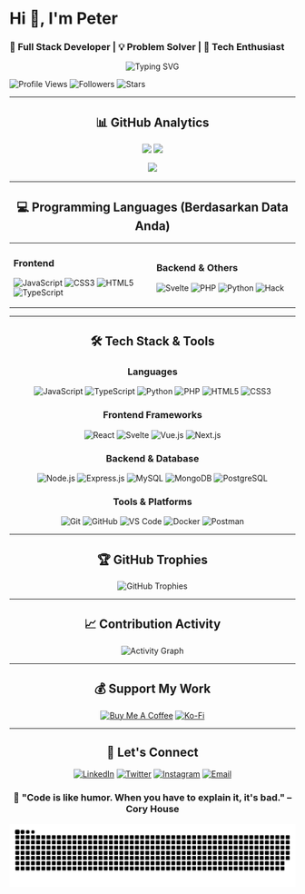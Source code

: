 # Hi 👋, I'm Peter
### 🚀 Full Stack Developer | 💡 Problem Solver | 🌟 Tech Enthusiast

<div align="center">
  <img src="https://readme-typing-svg.herokuapp.com?font=Fira+Code&pause=1000&align=center&color=58A6FF&width=435&lines=Full+Stack+Developer;Always+learning+new+things;Love+to+code+and+explore!" alt="Typing SVG" />
</div>

![Profile Views](https://komarev.com/ghpvc/?username=Peter-sour&color=brightgreen&style=for-the-badge&label=Profile+Views)
![Followers](https://img.shields.io/github/followers/Peter-sour?style=for-the-badge&color=blue&label=Followers)
![Stars](https://img.shields.io/github/stars/Peter-sour?style=for-the-badge&color=yellow&label=Stars)

</div>

---

<div align="center">

## 📊 GitHub Analytics

<p>
  <img height="200em" src="https://github-readme-stats.vercel.app/api?username=Peter-sour&show_icons=true&theme=github_dark&bg_color=0d1117&border_color=30363d&title_color=58a6ff&text_color=c9d1d9&icon_color=f0883e&hide_border=true&count_private=true&include_all_commits=true"/>
  <img height="200em" src="https://github-readme-stats.vercel.app/api/top-langs/?username=Peter-sour&layout=compact&langs_count=10&theme=github_dark&bg_color=0d1117&border_color=30363d&title_color=58a6ff&text_color=c9d1d9&hide_border=true&count_private=true"/>
</p>

<img width="800" src="https://github-readme-streak-stats.herokuapp.com/?user=Peter-sour&theme=github-dark-blue&hide_border=true&background=0d1117&ring=58a6ff&fire=f0883e&currStreakLabel=c9d1d9"/>

</div>

---

<div align="center">

## 💻 Programming Languages (Berdasarkan Data Anda)

<table style="border: none;">
<tr>
<td width="50%" style="border: none;">

### Frontend
![JavaScript](https://img.shields.io/badge/JavaScript-37.11%25-F7DF1E?style=for-the-badge&logo=javascript&logoColor=black)
![CSS3](https://img.shields.io/badge/CSS-15.35%25-1572B6?style=for-the-badge&logo=css3&logoColor=white)
![HTML5](https://img.shields.io/badge/HTML-12.33%25-E34F26?style=for-the-badge&logo=html5&logoColor=white)
![TypeScript](https://img.shields.io/badge/TypeScript-9.74%25-3178C6?style=for-the-badge&logo=typescript&logoColor=white)

</td>
<td width="50%" style="border: none;">

### Backend & Others
![Svelte](https://img.shields.io/badge/Svelte-10.42%25-FF3E00?style=for-the-badge&logo=svelte&logoColor=white)
![PHP](https://img.shields.io/badge/PHP-7.13%25-777BB4?style=for-the-badge&logo=php&logoColor=white)
![Python](https://img.shields.io/badge/Python-4.53%25-3776AB?style=for-the-badge&logo=python&logoColor=white)
![Hack](https://img.shields.io/badge/Hack-0.38%25-8892BF?style=for-the-badge&logo=hacklang&logoColor=white)

</td>
</tr>
</table>

</div>

---

<div align="center">

## 🛠️ Tech Stack & Tools

### Languages
![JavaScript](https://img.shields.io/badge/JavaScript-F7DF1E?style=for-the-badge&logo=javascript&logoColor=black)
![TypeScript](https://img.shields.io/badge/TypeScript-3178C6?style=for-the-badge&logo=typescript&logoColor=white)
![Python](https://img.shields.io/badge/Python-3776AB?style=for-the-badge&logo=python&logoColor=white)
![PHP](https://img.shields.io/badge/PHP-777BB4?style=for-the-badge&logo=php&logoColor=white)
![HTML5](https://img.shields.io/badge/HTML5-E34F26?style=for-the-badge&logo=html5&logoColor=white)
![CSS3](https://img.shields.io/badge/CSS3-1572B6?style=for-the-badge&logo=css3&logoColor=white)

### Frontend Frameworks
![React](https://img.shields.io/badge/React-20232A?style=for-the-badge&logo=react&logoColor=61DAFB)
![Svelte](https://img.shields.io/badge/Svelte-4A4A55?style=for-the-badge&logo=svelte&logoColor=FF3E00)
![Vue.js](https://img.shields.io/badge/Vue.js-35495E?style=for-the-badge&logo=vue.js&logoColor=4FC08D)
![Next.js](https://img.shields.io/badge/Next.js-000000?style=for-the-badge&logo=next.js&logoColor=white)

### Backend & Database
![Node.js](https://img.shields.io/badge/Node.js-43853D?style=for-the-badge&logo=node.js&logoColor=white)
![Express.js](https://img.shields.io/badge/Express.js-404D59?style=for-the-badge&logo=express)
![MySQL](https://img.shields.io/badge/MySQL-005C84?style=for-the-badge&logo=mysql&logoColor=white)
![MongoDB](https://img.shields.io/badge/MongoDB-4EA94B?style=for-the-badge&logo=mongodb&logoColor=white)
![PostgreSQL](https://img.shields.io/badge/PostgreSQL-316192?style=for-the-badge&logo=postgresql&logoColor=white)

### Tools & Platforms
![Git](https://img.shields.io/badge/Git-F05032?style=for-the-badge&logo=git&logoColor=white)
![GitHub](https://img.shields.io/badge/GitHub-181717?style=for-the-badge&logo=github&logoColor=white)
![VS Code](https://img.shields.io/badge/VS_Code-007ACC?style=for-the-badge&logo=visual-studio-code&logoColor=white)
![Docker](https://img.shields.io/badge/Docker-2496ED?style=for-the-badge&logo=docker&logoColor=white)
![Postman](https://img.shields.io/badge/Postman-FF6C37?style=for-the-badge&logo=postman&logoColor=white)

</div>

---

<div align="center">

## 🏆 GitHub Trophies

![GitHub Trophies](https://github-profile-trophy.vercel.app/?username=Peter-sour&theme=darkhub&no-frame=true&margin-w=15&margin-h=15&row=2&column=4)

</div>

---

<div align="center">

## 📈 Contribution Activity

![Activity Graph](https://github-readme-activity-graph.vercel.app/graph?username=Peter-sour&theme=react-dark&bg_color=0d1117&color=58a6ff&line=f0883e&point=c9d1d9&hide_border=true)

</div>

---

<div align="center">

## 💰 Support My Work

[![Buy Me A Coffee](https://img.shields.io/badge/Buy_Me_A_Coffee-FFDD00?style=for-the-badge&logo=buy-me-a-coffee&logoColor=black)](https://buymeacoffee.com/petersour)
[![Ko-Fi](https://img.shields.io/badge/Ko--fi-F16061?style=for-the-badge&logo=ko-fi&logoColor=white)](https://ko-fi.com/petersour)

</div>

---

<div align="center">

## 🤝 Let's Connect

[![LinkedIn](https://img.shields.io/badge/LinkedIn-0077B5?style=for-the-badge&logo=linkedin&logoColor=white)](https://linkedin.com/in/petersour)
[![Twitter](https://img.shields.io/badge/Twitter-1DA1F2?style=for-the-badge&logo=twitter&logoColor=white)](https://twitter.com/petersour)
[![Instagram](https://img.shields.io/badge/Instagram-E4405F?style=for-the-badge&logo=instagram&logoColor=white)](https://instagram.com/petersour)
[![Email](https://img.shields.io/badge/Email-D14836?style=for-the-badge&logo=gmail&logoColor=white)](mailto:petersour@example.com)

</div>

<div align="center">

### 💫 "Code is like humor. When you have to explain it, it's bad." – Cory House

<img src="https://raw.githubusercontent.com/platane/platane/output/github-contribution-grid-snake-dark.svg" alt="Snake animation" />

</div>

